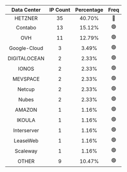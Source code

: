 | Data Center | IP Count | Percentage | Freq |
|:------------:|:--------:|:-----------:|:-----:|
| HETZNER | 35 | 40.70% | 🔴 |
| Contabo | 13 | 15.12% | 🟢 |
| OVH | 11 | 12.79% | 🟢 |
| Google-Cloud | 3 | 3.49% | 🟢 |
| DIGITALOCEAN | 2 | 2.33% | 🟢 |
| IONOS | 2 | 2.33% | 🟢 |
| MEVSPACE | 2 | 2.33% | 🟢 |
| Netcup | 2 | 2.33% | 🟢 |
| Nubes | 2 | 2.33% | 🟢 |
| AMAZON | 1 | 1.16% | 🟢 |
| IKOULA | 1 | 1.16% | 🟢 |
| Interserver | 1 | 1.16% | 🟢 |
| LeaseWeb | 1 | 1.16% | 🟢 |
| Scaleway | 1 | 1.16% | 🟢 |
| OTHER | 9 | 10.47% | 🟢 |
